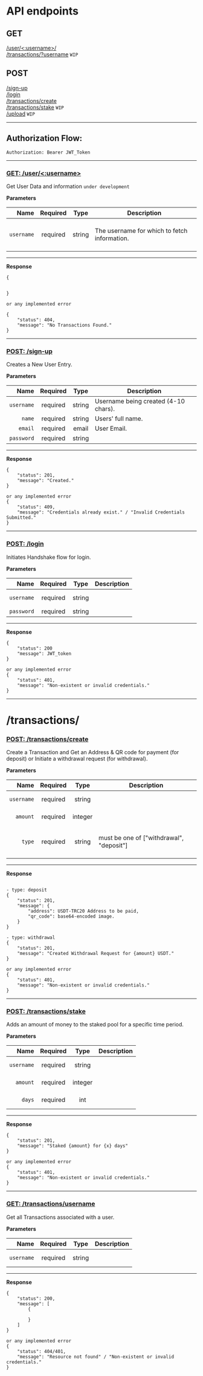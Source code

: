 # API endpoints

## GET
[/user/<:username>/](#u-userusername-u) <br/>
[/transactions/?username](#u-get-transactionsusername-u) `WIP` <br/>

## POST
[/sign-up](#u-post-sign-up-u) <br/>
[/login](#u-post-login-u) <br/>
[/transactions/create](#u-post-transactionscreate-u) <br/>
[/transactions/stake]() `WIP` <br/>
[/upload](#/upload/) `WIP` <br/>
___
## Authorization Flow:

```
Authorization: Bearer JWT_Token
```

---
### <u> GET: /user/<:username> </u> ###

Get User Data and information `under development`

**Parameters**

|          Name | Required |  Type   | Description                                                                                                                                                           |
| -------------:|:--------:|:-------:| --------------------------------------------------------------------------------------------------------------------------------------------------------------------- |
|     `username` | required | string  | <br/>The username for which to fetch information. <br/><br/>

---

**Response**

```
{

   
}

or any implemented error

{
    "status": 404,
    "message": "No Transactions Found."
}
```
___

### <u> POST: /sign-up </u>
Creates a New User Entry. 

**Parameters**

|          Name | Required |  Type   | Description                                                                                                                                                           |
| -------------:|:--------:|:-------:| --------------------------------------------------------------------------------------------------------------------------------------------------------------------- |
|     `username` | required | string  |Username being created (4-10 chars).<br/>|
|        `name` | required | string  |  Users' full name. <br/> |
| `email` | required | email | User Email. 
|       `password` | required | string
---
**Response**

```
{
    "status": 201,
    "message": "Created."
}

or any implemented error
{
    "status": 409,
    "message": "Credentials already exist." / "Invalid Credentials Submitted."
}
```
___

### <u> POST: /login </u>
Initiates Handshake flow for login.

**Parameters**

|          Name | Required |  Type   | Description                                                                                                                                                         |
| -------------:|:--------:|:-------:| ------------------------------------------------------------------------------------------------------------------------------------------------------------------- |
|     `username` | required | string  |  <br/><br/>|
|       `password` | required | string  | 

---
**Response**

```
{
    "status": 200
    "message": JWT_token
}

or any implemented error
{
    "status": 401,
    "message": "Non-existent or invalid credentials."
}
```
___
# /transactions/ #
### <u> POST: /transactions/create </u>
Create a Transaction and Get an Address & QR code for payment (for deposit) or Initiate a withdrawal request (for withdrawal).

**Parameters**

|          Name | Required |  Type   | Description                                                                                                                                                         |
| -------------:|:--------:|:-------:| ------------------------------------------------------------------------------------------------------------------------------------------------------------------- |
|     `username` | required | string  |  <br/><br/> |
|       `amount` | required | integer  |  <br/><br/> |
|       `type` | required | string  | <br/> must be one of  ["withdrawal", "deposit"] <br/><br/> |

---
**Response**

```

- type: deposit
{
    "status": 201,
    "message": {
        "address": USDT-TRC20 Address to be paid,
        "qr_code": base64-encoded image.
    }
}

- type: withdrawal
{
    "status": 201,
    "message": "Created Withdrawal Request for {amount} USDT."
}

or any implemented error
{
    "status": 401,
    "message": "Non-existent or invalid credentials."
}
```
___
### <u> POST: /transactions/stake </u>
Adds an amount of money to the staked pool for a specific time period.

**Parameters**

|          Name | Required |  Type   | Description                                                                                                                                                         |
| -------------:|:--------:|:-------:| ------------------------------------------------------------------------------------------------------------------------------------------------------------------- |
|     `username` | required | string  |  <br/><br/> |
|       `amount` | required | integer  |  <br/><br/> |
| `days` | required | int | <br><br>

---
**Response**

```
{
    "status": 201,
    "message": "Staked {amount} for {x} days"
}

or any implemented error
{
    "status": 401,
    "message": "Non-existent or invalid credentials."
}
```
___
### <u> GET: /transactions/username </u>
Get all Transactions associated with a user.

**Parameters**

|          Name | Required |  Type   | Description                                                                                                                                                         |
| -------------:|:--------:|:-------:| ------------------------------------------------------------------------------------------------------------------------------------------------------------------- |
|     `username` | required | string  |  <br/><br/> |


---
**Response**

```
{
    "status": 200,
    "message": [
        {

        }
    ]
}

or any implemented error
{
    "status": 404/401,
    "message": "Resource not found" / "Non-existent or invalid credentials."
}
```